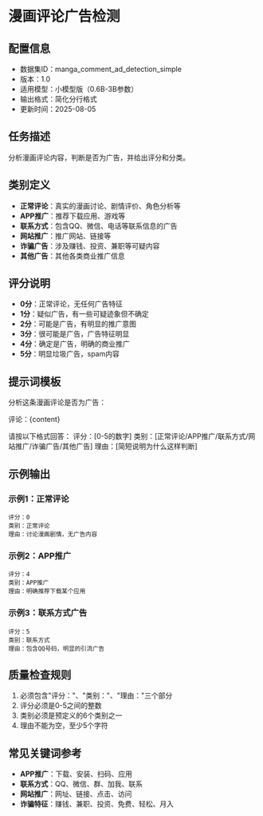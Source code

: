 # 漫画评论广告检测

## 配置信息
- 数据集ID：manga_comment_ad_detection_simple
- 版本：1.0
- 适用模型：小模型版（0.6B-3B参数）
- 输出格式：简化分行格式
- 更新时间：2025-08-05

## 任务描述
分析漫画评论内容，判断是否为广告，并给出评分和分类。

## 类别定义
- **正常评论**：真实的漫画讨论、剧情评价、角色分析等
- **APP推广**：推荐下载应用、游戏等
- **联系方式**：包含QQ、微信、电话等联系信息的广告
- **网站推广**：推广网站、链接等
- **诈骗广告**：涉及赚钱、投资、兼职等可疑内容
- **其他广告**：其他各类商业推广信息

## 评分说明
- **0分**：正常评论，无任何广告特征
- **1分**：疑似广告，有一些可疑迹象但不确定
- **2分**：可能是广告，有明显的推广意图
- **3分**：很可能是广告，广告特征明显
- **4分**：确定是广告，明确的商业推广
- **5分**：明显垃圾广告，spam内容

## 提示词模板

分析这条漫画评论是否为广告：

评论：{content}

请按以下格式回答：
评分：[0-5的数字]
类别：[正常评论/APP推广/联系方式/网站推广/诈骗广告/其他广告]
理由：[简短说明为什么这样判断]

## 示例输出

### 示例1：正常评论
```
评分：0
类别：正常评论
理由：讨论漫画剧情，无广告内容
```

### 示例2：APP推广
```
评分：4
类别：APP推广
理由：明确推荐下载某个应用
```

### 示例3：联系方式广告
```
评分：5
类别：联系方式
理由：包含QQ号码，明显的引流广告
```

## 质量检查规则
1. 必须包含"评分："、"类别："、"理由："三个部分
2. 评分必须是0-5之间的整数
3. 类别必须是预定义的6个类别之一
4. 理由不能为空，至少5个字符

## 常见关键词参考
- **APP推广**：下载、安装、扫码、应用
- **联系方式**：QQ、微信、群、加我、联系
- **网站推广**：网址、链接、点击、访问
- **诈骗特征**：赚钱、兼职、投资、免费、轻松、月入